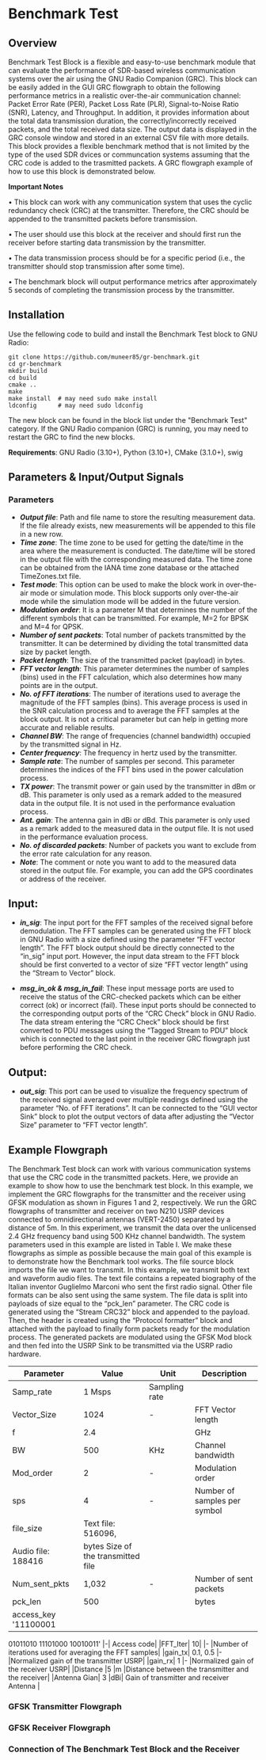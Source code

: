 # Benchmark Test

## Overview
Benchmark Test Block is a flexible and easy-to-use benchmark module that can evaluate the performance of SDR-based wireless communication systems over the air using the GNU Radio Companion (GRC). This block can be easily added in the GUI GRC flowgraph to obtain the following performance metrics in a realistic over-the-air communication channel: Packet Error Rate (PER), Packet Loss Rate (PLR), Signal-to-Noise Ratio (SNR), Latency, and Throughput. In addition, it provides information about the total data transmission duration, the correctly/incorrectly received packets, and the total received data size. The output data is displayed in the GRC console window and stored in an external CSV file with more details. This block provides a flexible benchmark method that is not limited by the type of the used SDR dvices or communcation systems assuming that the CRC code is added to the trasmitted packets. A GRC flowgraph example of how to use this block is demonstrated below.

**Important Notes**

•	This block can work with any communication system that uses the cyclic redundancy check (CRC) at the transmitter. Therefore, the CRC should be appended to the transmitted packets before transmission.

•	The user should use this block at the receiver and should first run the receiver before starting data transmission by the transmitter. 

•	The data transmission process should be for a specific period (i.e., the transmitter should stop transmission after some time). 

•	The benchmark block will output performance metrics after approximately 5 seconds of completing the transmission process by the transmitter. 

## Installation
Use the fellowing code to build and install the Benchmark Test block to GNU Radio:
```
git clone https://github.com/muneer85/gr-benchmark.git
cd gr-benchmark
mkdir build
cd build
cmake ..
make
make install  # may need sudo make install
ldconfig      # may need sudo ldconfig
```
The new block can be found in the block list under the "Benchmark Test" category.
If the GNU Radio companion (GRC) is running, you may need to restart the GRC to find the new blocks.

**Requirements**:
GNU Radio (3.10+), Python (3.10+), CMake (3.1.0+), swig 

## Parameters & Input/Output Signals
### Parameters
-	***Output file***:  Path and file name to store the resulting measurement data. If the file already exists, new measurements will be appended to this file in a new row.
-	***Time zone***: The time zone to be used for getting the date/time in the area where the measurement is conducted. The date/time will be stored in the output file with the corresponding measured data. The time zone can be obtained from the IANA time zone database or the attached TimeZones.txt file. 
-	***Test mode***: This option can be used to make the block work in over-the-air mode or simulation mode. This block supports only over-the-air mode while the simulation mode will be added in the future version. 
-	***Modulation order***: It is a parameter M that determines the number of the different symbols that can be transmitted. For example, M=2 for BPSK and M=4 for QPSK. 
-	***Number of sent packets***: Total number of packets transmitted by the transmitter. It can be determined by dividing the total transmitted data size by packet length.
-	***Packet length***: The size of the transmitted packet (payload) in bytes.
-	***FFT vector length***: This parameter determines the number of samples (bins) used in the FFT calculation, which also determines how many points are in the output.
-	***No. of FFT iterations***: The number of iterations used to average the magnitude of the FFT samples (bins). This average process is used in the SNR calculation process and to average the FFT samples at the block output. It is not a critical parameter but can help in getting more accurate and reliable results. 
-	***Channel BW***: The range of frequencies (channel bandwidth) occupied by the transmitted signal in Hz.
-	***Center frequency***: The frequency in hertz used by the transmitter.
-	***Sample rate***: The number of samples per second. This parameter determines the indices of the FFT bins used in the power calculation process. 
-	***TX power***: The transmit power or gain used by the transmitter in dBm or dB. This parameter is only used as a remark added to the measured data in the output file. It is not used in the performance evaluation process. 
-	***Ant. gain***: The antenna gain in dBi or dBd. This parameter is only used as a remark added to the measured data in the output file. It is not used in the performance evaluation process. 
-	***No. of discarded packets***: Number of packets you want to exclude from the error rate calculation for any reason.
-	***Note***: The comment or note you want to add to the measured data stored in the output file. For example, you can add the GPS coordinates or address of the receiver.

  ## Input:
-	***in_sig***: The input port for the FFT samples of the received signal before demodulation. The FFT samples can be generated using the FFT block in GNU Radio with a size defined using the parameter “FFT vector length”. The FFT block output should be directly connected to the “in_sig” input port. However, the input data stream to the FFT block should be first converted to a vector of size “FFT vector length” using the “Stream to Vector” block. 

-	***msg_in_ok & msg_in_fail***: These input message ports are used to receive the status of the CRC-checked packets which can be either correct (ok) or incorrect (fail). These input ports should be connected to the corresponding output ports of the “CRC Check” block in GNU Radio. The data stream entering the “CRC Check” block should be first converted to PDU messages using the “Tagged Stream to PDU” block which is connected to the last point in the receiver GRC flowgraph just before performing the CRC check. 

## Output:
-	***out_sig***: This port can be used to visualize the frequency spectrum of the received signal averaged over multiple readings defined using the parameter “No. of FFT iterations”. It can be connected to the “GUI vector Sink” block to plot the output vectors of data after adjusting the “Vector Size” parameter to “FFT vector length”.

## Example Flowgraph 
The Benchmark Test block can work with various communication systems that use the CRC code in the transmitted packets. Here, we provide an example to show how to use the benchmark test block. In this example, we implement the GRC flowgraphs for the transmitter and the receiver using GFSK modulation as shown in Figures 1 and 2, respectively. We run the GRC flowgraphs of transmitter and receiver on two N210 USRP devices connected to omnidirectional antennas (VERT-2450) separated by a distance of 5m. In this experiment, we transmit the data over the unlicensed 2.4 GHz frequency band using 500 KHz channel bandwidth. The system parameters used in this example are listed in Table I. We make these flowgraphs as simple as possible because the main goal of this example is to demonstrate how the Benchmark tool works. The file source block imports the file we want to transmit. In this example, we transmit both text and waveform audio files. The text file contains a repeated biography of the Italian inventor Guglielmo Marconi who sent the first radio signal. Other file formats can be also sent using the same system. The file data is split into payloads of size equal to the “pck_len” parameter. The CRC code is generated using the “Stream CRC32” block and appended to the payload. Then, the header is created using the “Protocol formatter” block and attached with the payload to finally form packets ready for the modulation process. The generated packets are modulated using the GFSK Mod block and then fed into the USRP Sink to be transmitted via the USRP radio hardware. 

Parameter |	Value |	Unit | Description |
|-----|-----|-----|-----|
|Samp_rate| 1	Msps|Sampling rate|
|Vector_Size|	1024|	-|FFT Vector length|
|f|2.4|	|GHz| 	|Center frequency| 
|BW|	500	|KHz|	Channel bandwidth|
|Mod_order|	2|	-	|Modulation order|
|sps	|4	|-	|Number of samples per symbol|
|file_size|	Text file: 516096,  
Audio file: 188416|	bytes	Size of the transmitted file|
|Num_sent_pkts|	1,032|	-	|Number of sent packets|
|pck_len	|500|	|bytes|	Packet length|
|access_key	'11100001
01011010
11101000
10010011'	|-|	Access code|
|FFT_Iter|	10|	|-	|Number of iterations used for averaging the FFT samples|
|gain_tx|	0.1, 0.5	|-	|Normalized gain of the transmitter USRP|
|gain_rx|	1	|-	|Normalized gain of the receiver USRP|
|Distance 	|5	|m	|Distance between the transmitter and the receiver| 
|Antenna Gian|	3	|dBi|	Gain of transmitter and receiver Antenna |


### GFSK Transmitter Flowgraph 

### GFSK Receiver Flowgraph 

### Connection of The Benchmark Test Block and the Receiver 






##
